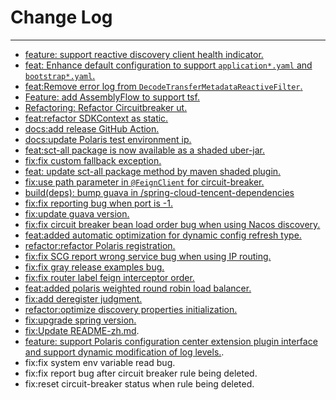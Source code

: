 # Change Log
---

- [feature: support reactive discovery client health indicator.](https://github.com/Tencent/spring-cloud-tencent/pull/983)
- [feat: Enhance default configuration to support `application*.yaml` and `bootstrap*.yaml`.](https://github.com/Tencent/spring-cloud-tencent/pull/985)
- [feat:Remove error log from `DecodeTransferMetadataReactiveFilter`.](https://github.com/Tencent/spring-cloud-tencent/pull/989)
- [Feature: add AssemblyFlow to support tsf.](https://github.com/Tencent/spring-cloud-tencent/pull/993)
- [Refactoring: Refactor Circuitbreaker ut.](https://github.com/Tencent/spring-cloud-tencent/pull/997)
- [feat:refactor SDKContext as static.](https://github.com/Tencent/spring-cloud-tencent/pull/1001)
- [docs:add release GitHub Action.](https://github.com/Tencent/spring-cloud-tencent/pull/1006)
- [docs:update Polaris test environment ip.](https://github.com/Tencent/spring-cloud-tencent/pull/1010)
- [feat:sct-all package is now available as a shaded uber-jar.](https://github.com/Tencent/spring-cloud-tencent/pull/1016)
- [fix:fix custom fallback exception.](https://github.com/Tencent/spring-cloud-tencent/pull/1020)
- [feat: update sct-all package method by maven shaded plugin.](https://github.com/Tencent/spring-cloud-tencent/pull/1024)
- [fix:use path parameter in `@FeignClient` for circuit-breaker.](https://github.com/Tencent/spring-cloud-tencent/pull/1029)
- [build(deps): bump guava in /spring-cloud-tencent-dependencies](https://github.com/Tencent/spring-cloud-tencent/pull/1034)
- [fix:fix reporting bug when port is -1.](https://github.com/Tencent/spring-cloud-tencent/pull/1038)
- [fix:update guava version.](https://github.com/Tencent/spring-cloud-tencent/pull/1041)
- [fix:fix circuit breaker bean load order bug when using Nacos discovery.](https://github.com/Tencent/spring-cloud-tencent/pull/1048)
- [feat:added automatic optimization for dynamic config refresh type.](https://github.com/Tencent/spring-cloud-tencent/pull/1053)
- [refactor:refactor Polaris registration.](https://github.com/Tencent/spring-cloud-tencent/pull/1055)
- [fix:fix SCG report wrong service bug when using IP routing.](https://github.com/Tencent/spring-cloud-tencent/pull/1063)
- [fix:fix gray release examples bug.](https://github.com/Tencent/spring-cloud-tencent/pull/1066)
- [fix:fix router label feign interceptor order.](https://github.com/Tencent/spring-cloud-tencent/pull/1069)
- [feat:added polaris weighted round robin load balancer.](https://github.com/Tencent/spring-cloud-tencent/pull/1062)
- [fix:add deregister judgment.](https://github.com/Tencent/spring-cloud-tencent/pull/1074)
- [refactor:optimize discovery properties initialization.](https://github.com/Tencent/spring-cloud-tencent/pull/1077)
- [fix:upgrade spring version.](https://github.com/Tencent/spring-cloud-tencent/pull/1086)
- [fix:Update README-zh.md](https://github.com/Tencent/spring-cloud-tencent/pull/1090).
- [feature: support Polaris configuration center extension plugin interface and support dynamic modification of log levels.](https://github.com/Tencent/spring-cloud-tencent/pull/1103).
- fix:fix system env variable read bug.
- fix:fix report bug after circuit breaker rule being deleted.
- fix:reset circuit-breaker status when rule being deleted.
